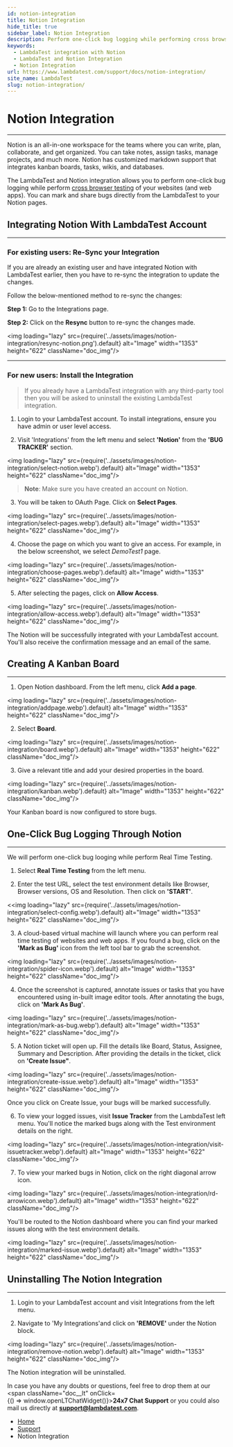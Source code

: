 ```yaml
---
id: notion-integration
title: Notion Integration
hide_title: true
sidebar_label: Notion Integration
description: Perform one-click bug logging while performing cross browser testing with LambdaTest and Notion integration. Capture screenshots, annotate issues, and share them directly from the LambdaTest platform to your Notion pages.
keywords:
  - LambdaTest integration with Notion
  - LambdaTest and Notion Integration
  - Notion Integration
url: https://www.lambdatest.com/support/docs/notion-integration/
site_name: LambdaTest
slug: notion-integration/
---
```


<script type="application/ld+json"
      dangerouslySetInnerHTML={{ __html: JSON.stringify({
       "@context": "https://schema.org",
        "@type": "BreadcrumbList",
        "itemListElement": [{
          "@type": "ListItem",
          "position": 1,
          "name": "Home",
          "item": "https://www.lambdatest.com"
        },{
          "@type": "ListItem",
          "position": 2,
          "name": "Support",
          "item": "https://www.lambdatest.com/support/docs/"
        },{
          "@type": "ListItem",
          "position": 3,
          "name": "Bugzilla Integration",
          "item": "https://www.lambdatest.com/support/docs/notion-integration/"
        }]
      })
    }}
></script>

# Notion Integration
***

Notion is an all-in-one workspace for the teams where you can write, plan, collaborate, and get organized. You can take notes, assign tasks, manage projects, and much more. Notion has customized markdown support that integrates kanban boards, tasks, wikis, and databases.

The LambdaTest and Notion integration allows you to perform one-click bug logging while perform [cross browser testing](https://www.lambdatest.com/) of your websites (and web apps). You can mark and share bugs directly from the LambdaTest to your Notion pages.

## Integrating Notion With LambdaTest Account
***

### For existing users: Re-Sync your Integration

If you are already an existing user and have integrated Notion with LambdaTest earlier, then you have to re-sync the integration to update the changes.

Follow the below-mentioned method to re-sync the changes:

**Step 1:** Go to the Integrations page.

**Step 2:** Click on the **Resync** button to re-sync the changes made.

<img loading="lazy" src={require('../assets/images/notion-integration/resync-notion.png').default} alt="Image" width="1353" height="622"  className="doc_img"/>

***

### For new users: Install the Integration

> If you already have a LambdaTest integration with any third-party tool then you will be asked to uninstall the existing LambdaTest integration.

1. Login to your LambdaTest account. To install integrations, ensure you have admin or user level access.

2. Visit 'Integrations' from the left menu and select **'Notion'** from the **'BUG TRACKER'** section.

<img loading="lazy" src={require('../assets/images/notion-integration/select-notion.webp').default} alt="Image" width="1353" height="622"  className="doc_img"/>

>**Note**: Make sure you have created an account on Notion.

3. You will be taken to OAuth Page. Click on **Select Pages**. 

<img loading="lazy" src={require('../assets/images/notion-integration/select-pages.webp').default} alt="Image" width="1353" height="622"  className="doc_img"/>

4. Choose the page on which you want to give an access. For example, in the below screenshot, we select *DemoTest1* page.

<img loading="lazy" src={require('../assets/images/notion-integration/choose-pages.webp').default} alt="Image" width="1353" height="622"  className="doc_img"/>

5. After selecting the pages, click on **Allow Access**.

<img loading="lazy" src={require('../assets/images/notion-integration/allow-access.webp').default} alt="Image" width="1353" height="622"  className="doc_img"/>

The Notion will be successfully integrated with your LambdaTest account. You'll also receive the confirmation message and an email of the same. 

## Creating A Kanban Board
***

1. Open Notion dashboard. From the left menu, click **Add a page**.

<img loading="lazy" src={require('../assets/images/notion-integration/addpage.webp').default} alt="Image" width="1353" height="622"  className="doc_img"/>

2. Select **Board**.

<img loading="lazy" src={require('../assets/images/notion-integration/board.webp').default} alt="Image" width="1353" height="622"  className="doc_img"/>

3. Give a relevant title and add your desired properties in the board.

<img loading="lazy" src={require('../assets/images/notion-integration/kanban.webp').default} alt="Image" width="1353" height="622"  className="doc_img"/>

Your Kanban board is now configured to store bugs.

## One-Click Bug Logging Through Notion
***
We will perform one-click bug looging while perform Real Time Testing.

1. Select **Real Time Testing** from the left menu.

2. Enter the test URL, select the test environment details like Browser, Browser versions, OS and Resolution. Then click on **'START'**.

<<img loading="lazy" src={require('../assets/images/notion-integration/select-config.webp').default} alt="Image" width="1353" height="622"  className="doc_img"/>

3. A cloud-based virtual machine will launch where you can perform real time testing of websites and web apps. If you found a bug, click on the **'Mark as Bug'** icon from the left tool bar to grab the screenshot.  

<img loading="lazy" src={require('../assets/images/notion-integration/spider-icon.webp').default} alt="Image" width="1353" height="622"  className="doc_img"/>

4. Once the screenshot is captured, annotate issues or tasks that you have encountered using in-built image editor tools. After annotating the bugs, click on **'Mark As Bug'**.

<img loading="lazy" src={require('../assets/images/notion-integration/mark-as-bug.webp').default} alt="Image" width="1353" height="622"  className="doc_img"/>

5. A Notion ticket will open up. Fill the details like Board, Status, Assignee, Summary and Description. After providing the details in the ticket, click on **'Create Issue"**.

<img loading="lazy" src={require('../assets/images/notion-integration/create-issue.webp').default} alt="Image" width="1353" height="622"  className="doc_img"/>

Once you click on Create Issue, your bugs will be marked successfully.

6. To view your logged issues, visit **Issue Tracker** from the LambdaTest left menu. You'll notice the marked bugs along with the Test environment details on the right.

<img loading="lazy" src={require('../assets/images/notion-integration/visit-issuetracker.webp').default} alt="Image" width="1353" height="622"  className="doc_img"/>

7. To view your marked bugs in Notion, click on the right diagonal arrow icon. 

<img loading="lazy" src={require('../assets/images/notion-integration/rd-arrowicon.webp').default} alt="Image" width="1353" height="622"  className="doc_img"/>

You'll be routed to the Notion dashboard where you can find your marked issues along with the test environment details.

<img loading="lazy" src={require('../assets/images/notion-integration/marked-issue.webp').default} alt="Image" width="1353" height="622"  className="doc_img"/>



## Uninstalling The Notion Integration
***

1. Login to your LambdaTest account and visit Integrations from the left menu.

2. Navigate to 'My Integrations'and click on **'REMOVE'** under the Notion block.

<img loading="lazy" src={require('../assets/images/notion-integration/remove-notion.webp').default} alt="Image" width="1353" height="622"  className="doc_img"/>

The Notion integration will be uninstalled.

>
In case you have any doubts or questions, feel free to drop them at our <span className="doc__lt" onClick={() => window.openLTChatWidget()}>**24x7 Chat Support**</span> or you could also mail us directly at **[support@lambdatest.com](mailto:support@lambdatest.com)**.

<nav aria-label="breadcrumbs">
  <ul className="breadcrumbs">
    <li className="breadcrumbs__item">
      <a className="breadcrumbs__link" target="_self" href="https://www.lambdatest.com">
        Home
      </a>
    </li>
    <li className="breadcrumbs__item">
      <a className="breadcrumbs__link" target="_self" href="https://www.lambdatest.com/support/docs/">
        Support
      </a>
    </li>
    <li className="breadcrumbs__item breadcrumbs__item--active">
      <span className="breadcrumbs__link">
       Notion Integration
      </span>
    </li>
  </ul>
</nav>








